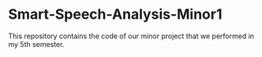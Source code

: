 # Smart-Speech-Analysis-Minor1
This repository contains the code of our minor project that we performed in my 5th semester.
